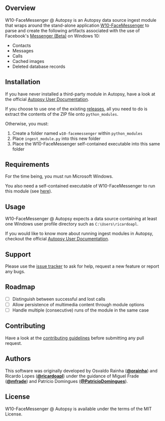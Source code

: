 ## Overview

W10-FaceMessenger @ Autopsy is an Autopsy data source ingest module that wraps around the stand-alone application [W10-FaceMessenger](https://github.com/ricardoapl/w10-facemessenger) to parse and create the following artifacts associated with the use of Facebook's [Messenger (Beta)](https://www.microsoft.com/en-us/p/messenger-beta/9nblggh2t5jk) on Windows 10:

- Contacts
- Messages
- Calls
- Cached images
- Deleted database records

## Installation

If you have never installed a third-party module in Autopsy, have a look at the official [Autopsy User Documentation](https://sleuthkit.org/autopsy/docs/user-docs/4.16.0/module_install_page.html).

If you choose to use one of the existing [releases](https://github.com/ricardoapl/w10-facemessenger-autopsy/releases), all you need to do is extract the contents of the ZIP file onto `python_modules`.

Otherwise, you must:

1. Create a folder named `w10-facemessenger` within `python_modules`
2. Place `ingest_module.py` into this new folder
3. Place the W10-FaceMessenger self-contained executable into this same folder

## Requirements

For the time being, you must run Microsoft Windows.

You also need a self-contained executable of W10-FaceMessenger to run this module (see [here](https://github.com/ricardoapl/w10-facemessenger/releases)).

## Usage

W10-FaceMessenger @ Autopsy expects a data source containing at least one Windows user profile directory such as `C:\Users\ricardoapl`.

If you would like to know more about running ingest modules in Autopsy, checkout the official [Autopsy User Documentation](https://sleuthkit.org/autopsy/docs/user-docs/4.16.0/ingest_page.html).

## Support

Please use the [issue tracker](https://github.com/ricardoapl/w10-facemessenger-autopsy/issues) to ask for help, request a new feature or report any bugs.

## Roadmap

- [ ] Distinguish between successful and lost calls
- [ ] Allow persistence of multimedia content through module options
- [ ] Handle multiple (consecutive) runs of the module in the same case

## Contributing

Have a look at the [contributing guidelines](https://github.com/ricardoapl/w10-facemessenger-autopsy/blob/master/CONTRIBUTING.md) before submitting any pull request.

## Authors

This software was originally developed by Osvaldo Rainha ([**@orainha**](https://github.com/orainha)) and Ricardo Lopes ([**@ricardoapl**](https://github.com/ricardoapl)) under the guidance of Miguel Frade ([**@mfrade**](https://github.com/mfrade)) and Patrício Domingues ([**@PatricioDomingues**](https://github.com/PatricioDomingues/)).

## License

W10-FaceMessenger @ Autopsy is available under the terms of the MIT License.